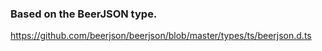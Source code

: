 ### Based on the BeerJSON type.

https://github.com/beerjson/beerjson/blob/master/types/ts/beerjson.d.ts